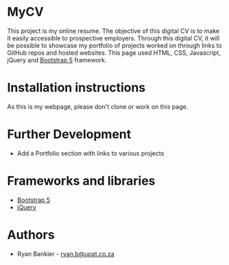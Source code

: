 # MyCV
This project is my online resume. The objective of this digital CV is to make it easily accessible to prospective employers.
Through this digital CV, it will be possible to showcase my portfolio of projects worked on through links to GitHub repos and hosted websites.
This page used HTML, CSS, Javascript, jQuery and [Bootstrap 5](https://getbootstrap.com/) framework.

# Installation instructions
As this is my webpage, please don't clone or work on this page.

# Further Development
* Add a Portfolio section with links to various projects

# Frameworks and libraries 
* [Bootstrap 5](https://getbootstrap.com/)
* [jQuery](https://jquery.com/) 

# Authors
* Ryan Bankier - ryan.b@upat.co.za
